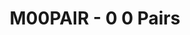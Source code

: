 ---
layout: post
title:  "M00PAIR - 0 0 Pairs"
categories: [bignum, dp]
code: M00PAIR
src: M00PAIR.cpp
---
